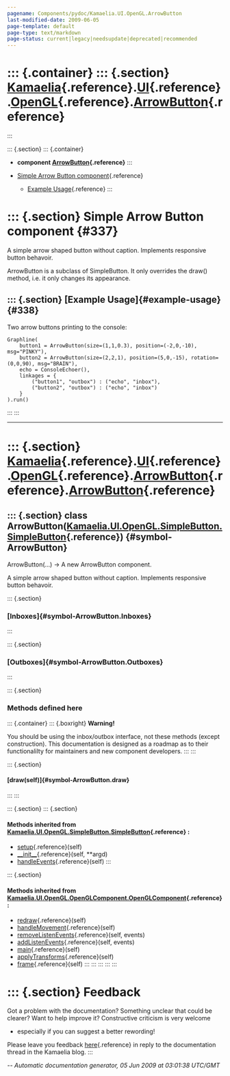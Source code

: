 ```yaml
---
pagename: Components/pydoc/Kamaelia.UI.OpenGL.ArrowButton
last-modified-date: 2009-06-05
page-template: default
page-type: text/markdown
page-status: current|legacy|needsupdate|deprecated|recommended
---
```

::: {.container}
::: {.section}
[Kamaelia](/Components/pydoc/Kamaelia.html){.reference}.[UI](/Components/pydoc/Kamaelia.UI.html){.reference}.[OpenGL](/Components/pydoc/Kamaelia.UI.OpenGL.html){.reference}.[ArrowButton](/Components/pydoc/Kamaelia.UI.OpenGL.ArrowButton.html){.reference}
=============================================================================================================================================================================================================================================================
:::

::: {.section}
::: {.container}
-   **component
    [ArrowButton](/Components/pydoc/Kamaelia.UI.OpenGL.ArrowButton.ArrowButton.html){.reference}**
:::

-   [Simple Arrow Button component](#337){.reference}
    -   [Example Usage](#338){.reference}
:::

::: {.section}
Simple Arrow Button component {#337}
=============================

A simple arrow shaped button without caption. Implements responsive
button behavoir.

ArrowButton is a subclass of SimpleButton. It only overrides the draw()
method, i.e. it only changes its appearance.

::: {.section}
[Example Usage]{#example-usage} {#338}
-------------------------------

Two arrow buttons printing to the console:

``` {.literal-block}
Graphline(
    button1 = ArrowButton(size=(1,1,0.3), position=(-2,0,-10), msg="PINKY"),
    button2 = ArrowButton(size=(2,2,1), position=(5,0,-15), rotation=(0,0,90), msg="BRAIN"),
    echo = ConsoleEchoer(),
    linkages = {
        ("button1", "outbox") : ("echo", "inbox"),
        ("button2", "outbox") : ("echo", "inbox")
    }
).run()
```
:::
:::

------------------------------------------------------------------------

::: {.section}
[Kamaelia](/Components/pydoc/Kamaelia.html){.reference}.[UI](/Components/pydoc/Kamaelia.UI.html){.reference}.[OpenGL](/Components/pydoc/Kamaelia.UI.OpenGL.html){.reference}.[ArrowButton](/Components/pydoc/Kamaelia.UI.OpenGL.ArrowButton.html){.reference}.[ArrowButton](/Components/pydoc/Kamaelia.UI.OpenGL.ArrowButton.ArrowButton.html){.reference}
==========================================================================================================================================================================================================================================================================================================================================================

::: {.section}
class ArrowButton([Kamaelia.UI.OpenGL.SimpleButton.SimpleButton](/Components/pydoc/Kamaelia.UI.OpenGL.SimpleButton.SimpleButton.html){.reference}) {#symbol-ArrowButton}
--------------------------------------------------------------------------------------------------------------------------------------------------

ArrowButton(\...) -\> A new ArrowButton component.

A simple arrow shaped button without caption. Implements responsive
button behavoir.

::: {.section}
### [Inboxes]{#symbol-ArrowButton.Inboxes}
:::

::: {.section}
### [Outboxes]{#symbol-ArrowButton.Outboxes}
:::

::: {.section}
### Methods defined here

::: {.container}
::: {.boxright}
**Warning!**

You should be using the inbox/outbox interface, not these methods
(except construction). This documentation is designed as a roadmap as to
their functionalilty for maintainers and new component developers.
:::
:::

::: {.section}
#### [draw(self)]{#symbol-ArrowButton.draw}
:::
:::

::: {.section}
::: {.section}
#### Methods inherited from [Kamaelia.UI.OpenGL.SimpleButton.SimpleButton](/Components/pydoc/Kamaelia.UI.OpenGL.SimpleButton.SimpleButton.html){.reference} :

-   [setup](/Components/pydoc/Kamaelia.UI.OpenGL.SimpleButton.html#symbol-SimpleButton.setup){.reference}(self)
-   [\_\_init\_\_](/Components/pydoc/Kamaelia.UI.OpenGL.SimpleButton.html#symbol-SimpleButton.__init__){.reference}(self,
    \*\*argd)
-   [handleEvents](/Components/pydoc/Kamaelia.UI.OpenGL.SimpleButton.html#symbol-SimpleButton.handleEvents){.reference}(self)
:::

::: {.section}
#### Methods inherited from [Kamaelia.UI.OpenGL.OpenGLComponent.OpenGLComponent](/Components/pydoc/Kamaelia.UI.OpenGL.OpenGLComponent.OpenGLComponent.html){.reference} :

-   [redraw](/Components/pydoc/Kamaelia.UI.OpenGL.OpenGLComponent.html#symbol-OpenGLComponent.redraw){.reference}(self)
-   [handleMovement](/Components/pydoc/Kamaelia.UI.OpenGL.OpenGLComponent.html#symbol-OpenGLComponent.handleMovement){.reference}(self)
-   [removeListenEvents](/Components/pydoc/Kamaelia.UI.OpenGL.OpenGLComponent.html#symbol-OpenGLComponent.removeListenEvents){.reference}(self,
    events)
-   [addListenEvents](/Components/pydoc/Kamaelia.UI.OpenGL.OpenGLComponent.html#symbol-OpenGLComponent.addListenEvents){.reference}(self,
    events)
-   [main](/Components/pydoc/Kamaelia.UI.OpenGL.OpenGLComponent.html#symbol-OpenGLComponent.main){.reference}(self)
-   [applyTransforms](/Components/pydoc/Kamaelia.UI.OpenGL.OpenGLComponent.html#symbol-OpenGLComponent.applyTransforms){.reference}(self)
-   [frame](/Components/pydoc/Kamaelia.UI.OpenGL.OpenGLComponent.html#symbol-OpenGLComponent.frame){.reference}(self)
:::
:::
:::
:::
:::

::: {.section}
Feedback
========

Got a problem with the documentation? Something unclear that could be
clearer? Want to help improve it? Constructive criticism is very welcome
- especially if you can suggest a better rewording!

Please leave you feedback
[here](../../../cgi-bin/blog/blog.cgi?rm=viewpost&nodeid=1142023701){.reference}
in reply to the documentation thread in the Kamaelia blog.
:::

*\-- Automatic documentation generator, 05 Jun 2009 at 03:01:38 UTC/GMT*
